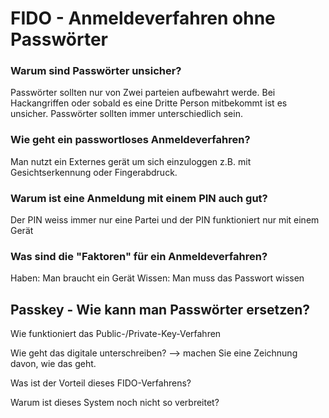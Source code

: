 FIDO - Anmeldeverfahren ohne Passwörter
=======================================

### Warum sind Passwörter unsicher?
Passwörter sollten nur von Zwei parteien aufbewahrt werde. Bei Hackangriffen oder sobald es eine Dritte Person mitbekommt ist es unsicher. Passwörter sollten immer unterschiedlich sein.

### Wie geht ein passwortloses Anmeldeverfahren?
Man nutzt ein Externes gerät um sich einzuloggen z.B. mit Gesichtserkennung oder Fingerabdruck.

### Warum ist eine Anmeldung mit einem PIN auch gut?
Der PIN weiss immer nur eine Partei und der PIN funktioniert nur mit einem Gerät

### Was sind die "Faktoren" für ein Anmeldeverfahren?
Haben: Man braucht ein Gerät
Wissen: Man muss das Passwort wissen

Passkey - Wie kann man Passwörter ersetzen?
-------------------------------------------

Wie funktioniert das Public-/Private-Key-Verfahren

Wie geht das digitale unterschreiben?
--> machen Sie eine Zeichnung davon, wie das geht.

Was ist der Vorteil dieses FIDO-Verfahrens?

Warum ist dieses System noch nicht so verbreitet?
